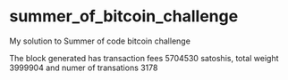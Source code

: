 # summer_of_bitcoin_challenge

My solution to Summer of code bitcoin challenge

The block generated has transaction fees 5704530 satoshis, total weight 3999904 and numer of transations 3178
